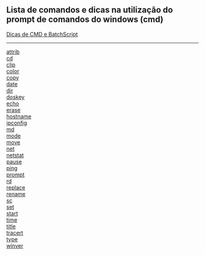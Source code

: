 ## Lista de comandos e dicas na utilização do prompt de comandos do windows (cmd)


[Dicas de CMD e BatchScript](01-tricks-cmd-e-bat.md)</br>

---

[attrib](attrib.md)</br>
[cd](cd.md)</br>
[clip](clip.md)</br>
[color](color.md)</br>
[copy](copy.md)</br>
[date](date.md)</br>
[dir](dir.md)</br>
[doskey](doskey.md)</br>
[echo](echo.md)</br>
[erase](erase.md)</br>
[hostname](hostname.md)</br>
[ipconfig](ipconfig.md)</br>
[md](md.md)</br>
[mode](mode.md)</br>
[move](move.md)</br>
[net](net.md)</br>
[netstat](netstat.md)</br>
[pause](pause.md)</br>
[ping](ping.md)</br>
[prompt](prompt.md)</br>
[rd](rd.md)</br>
[replace](replace.md)</br>
[rename](rename.md)</br>
[sc](sc.md)</br>
[set](set.md)</br>
[start](start.md)</br>
[time](time.md)</br>
[title](title.md)</br>
[tracert](tracert.md)</br>
[type](type.md)</br>
[winver](winver.md)</br>